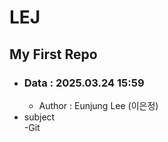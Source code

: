 # LEJ

## My First Repo

- ### Data : 2025.03.24 15:59
  - Author : Eunjung Lee (이은정)
- subject   
    -Git  
